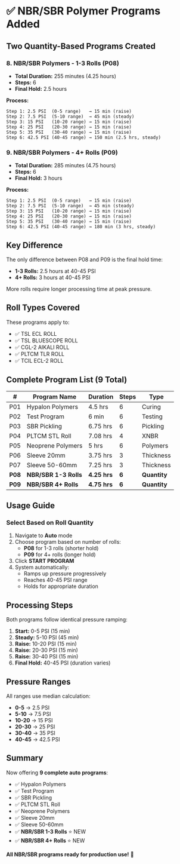 # ✅ NBR/SBR Polymer Programs Added

## Two Quantity-Based Programs Created

### 8. NBR/SBR Polymers - 1-3 Rolls (P08)
- **Total Duration:** 255 minutes (4.25 hours)
- **Steps:** 6
- **Final Hold:** 2.5 hours

**Process:**
```
Step 1: 2.5 PSI  (0-5 range)   → 15 min (raise)
Step 2: 7.5 PSI  (5-10 range)  → 45 min (steady)
Step 3: 15 PSI   (10-20 range) → 15 min (raise)
Step 4: 25 PSI   (20-30 range) → 15 min (raise)
Step 5: 35 PSI   (30-40 range) → 15 min (raise)
Step 6: 42.5 PSI (40-45 range) → 150 min (2.5 hrs, steady)
```

### 9. NBR/SBR Polymers - 4+ Rolls (P09)
- **Total Duration:** 285 minutes (4.75 hours)
- **Steps:** 6
- **Final Hold:** 3 hours

**Process:**
```
Step 1: 2.5 PSI  (0-5 range)   → 15 min (raise)
Step 2: 7.5 PSI  (5-10 range)  → 45 min (steady)
Step 3: 15 PSI   (10-20 range) → 15 min (raise)
Step 4: 25 PSI   (20-30 range) → 15 min (raise)
Step 5: 35 PSI   (30-40 range) → 15 min (raise)
Step 6: 42.5 PSI (40-45 range) → 180 min (3 hrs, steady)
```

## Key Difference

The only difference between P08 and P09 is the final hold time:
- **1-3 Rolls:** 2.5 hours at 40-45 PSI
- **4+ Rolls:** 3 hours at 40-45 PSI

More rolls require longer processing time at peak pressure.

## Roll Types Covered

These programs apply to:
- ✅ TSL ECL ROLL
- ✅ TSL BLUESCOPE ROLL
- ✅ CGL-2 AIKALI ROLL
- ✅ PLTCM TLR ROLL
- ✅ TCIL ECL-2 ROLL

## Complete Program List (9 Total)

| # | Program Name | Duration | Steps | Type |
|---|--------------|----------|-------|------|
| P01 | Hypalon Polymers | 4.5 hrs | 6 | Curing |
| P02 | Test Program | 6 min | 6 | Testing |
| P03 | SBR Pickling | 6.75 hrs | 6 | Pickling |
| P04 | PLTCM STL Roll | 7.08 hrs | 4 | XNBR |
| P05 | Neoprene Polymers | 5 hrs | 6 | Polymers |
| P06 | Sleeve 20mm | 3.75 hrs | 3 | Thickness |
| P07 | Sleeve 50-60mm | 7.25 hrs | 3 | Thickness |
| **P08** | **NBR/SBR 1-3 Rolls** | **4.25 hrs** | **6** | **Quantity** |
| **P09** | **NBR/SBR 4+ Rolls** | **4.75 hrs** | **6** | **Quantity** |

## Usage Guide

### Select Based on Roll Quantity

1. Navigate to **Auto** mode
2. Choose program based on number of rolls:
   - **P08** for 1-3 rolls (shorter hold)
   - **P09** for 4+ rolls (longer hold)
3. Click **START PROGRAM**
4. System automatically:
   - Ramps up pressure progressively
   - Reaches 40-45 PSI range
   - Holds for appropriate duration

## Processing Steps

Both programs follow identical pressure ramping:
1. **Start:** 0-5 PSI (15 min)
2. **Steady:** 5-10 PSI (45 min)
3. **Raise:** 10-20 PSI (15 min)
4. **Raise:** 20-30 PSI (15 min)
5. **Raise:** 30-40 PSI (15 min)
6. **Final Hold:** 40-45 PSI (duration varies)

## Pressure Ranges

All ranges use median calculation:
- **0-5** → 2.5 PSI
- **5-10** → 7.5 PSI
- **10-20** → 15 PSI
- **20-30** → 25 PSI
- **30-40** → 35 PSI
- **40-45** → 42.5 PSI

## Summary

Now offering **9 complete auto programs**:
- ✅ Hypalon Polymers
- ✅ Test Program
- ✅ SBR Pickling
- ✅ PLTCM STL Roll
- ✅ Neoprene Polymers
- ✅ Sleeve 20mm
- ✅ Sleeve 50-60mm
- ✅ **NBR/SBR 1-3 Rolls** ⭐ NEW
- ✅ **NBR/SBR 4+ Rolls** ⭐ NEW

**All NBR/SBR programs ready for production use!** 🎉

